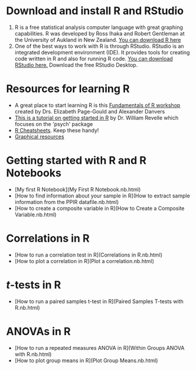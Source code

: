 # Download and install R and RStudio

1. R is a free statistical analysis computer language with great graphing capabilities. R was developed by Ross Ihaka and Robert Gentleman at the University of Aukland in New Zealand. [You can download R here](https://www.r-project.org)
2. One of the best ways to work with R is through RStudio. RStudio is an integrated development environment (IDE). It provides tools for creating code written in R and also for running R code. [You can download RStudio here.](https://www.rstudio.com/products/rstudio/download/) Download the free RStudio Desktop.

# Resources for learning R

* A great place to start learning R is this [Fundamentals of R workshop](https://osf.io/a2x7j/) created by Drs. Elizabeth Page-Gould and Alexander Danvers
* [This is a tutorial on getting started in R](http://personality-project.org/r/psych/HowTo/getting_started.pdf) by Dr. William Revelle which focuses on the 'psych' package
* [R Cheatsheets](https://www.rstudio.com/resources/cheatsheets/). Keep these handy!
* [Graphical resources](https://www.rstudio.com/resources/cheatsheets/)

# Getting started with R and R Notebooks

* [My first R Notebook](My First R Notebook.nb.html)
* [How to find information about your sample in R](How to extract sample information from the PPIR datafile.nb.html)
* [How to create a composite variable in R](How to Create a Composite Variable.nb.html)


# Correlations in R

* [How to run a correlation test in R](Correlations in R.nb.html)
* [How to plot a correlation in R](Plot a correlation.nb.html)

# *t*-tests in R

* [How to run a paired samples t-test in R](Paired Samples T-tests with R.nb.html)

# ANOVAs in R

* [How to run a repeated measures ANOVA in R](Within Groups ANOVA with R.nb.html)
* [How to plot group means in R](Plot Group Means.nb.html)
